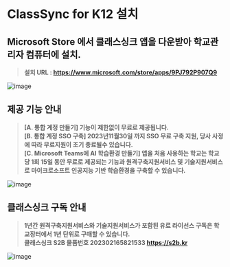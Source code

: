 # ClassSync for K12 설치
## Microsoft Store 에서 클래스싱크 앱을 다운받아 학교관리자 컴퓨터에 설치.  
> **설치 URL : https://www.microsoft.com/store/apps/9PJ792P907Q9**     

![image](https://github.com/ClassSync/K12/assets/16409151/c86317ce-dab3-479f-8744-e9bc42c739f1)

## 제공 기능 안내  
> **[A. 통합 계정 만들기] 기능이 제한없이 무료로 제공됩니다.**  
> **[B. 통합 계정 SSO 구축] 2023년11월30일 까지 SSO 무료 구축 지원, 당사 사정에 따라 무료지원이 조기 종료될수 있습니다.**  
> **[C. Microsoft Teams에 AI 학습환경 만들기] 앱을 처음 사용하는 학교는 학교당 1회 15일 동안 무료로 제공되는 기능과 원격구축지원서비스 및 기술지원서비스로 마이크로소프트 인공지능 기반 학습환경을 구축할 수 있습니다.**
  
![image](https://github.com/ClassSync/K12/assets/16409151/622fffdd-c1f9-4f89-9919-6c7c15f16439)

## 클래스싱크 구독 안내
> **1년간 원격구축지원서비스와 기술지원서비스가 포함된 유료 라이선스 구독은 학교장터에서 1년 단위로 구매할 수 있습니다.**  
> **클래스싱크 S2B 물품번호 202302165821533 https://s2b.kr**

![image](https://github.com/ClassSync/K12/assets/16409151/7fe5d802-4655-4235-8513-155c916c1d2e)
